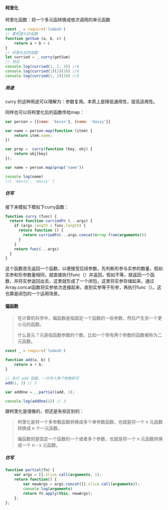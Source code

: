 #### 柯里化

柯里化函数：将一个多元函转换成依次调用的单元函数

```javascript
const _ = require('lodash')
// 要柯里化的函数
function getSum (a, b, c) {
	return a + b + c
}
// 柯里化后的函数
let curried = _.curry(getSum)
// 测试
console.log(curried(1, 2, 3)) //6
console.log(curried(1)(2)(3)) //6
console.log(curried(1, 2)(3)) //6
```

##### 用途

curry 的这种用途可以理解为：参数复用。本质上是降低通用性，提高适用性。 

同样也可以将柯里化后的函数传给map：

```javascript
var person = [{name: 'kevin'}, {name: 'daisy'}]

var name = person.map(function (item) {
    return item.name;
})

var prop =  curry(function (key, obj) {
    return obj[key]
});

var name = person.map(prop('name'))

console.log(name)
//[ 'kevin', 'daisy' ]
```

##### 仿写

接下来模拟下模拟下curry函数：

```javascript
function curry (func) {
  return function curriedFn (...args) {
    if (args.length < func.length) {
      return function () {
        return curriedFn(...args.concat(Array.from(arguments)))
      }
    }
    return func(...args)
  }
}
```

这个函数首先返回一个函数，以便接受后续参数，先判断形参与实参的数量，假如实参和形参数量相同，就直接执行func（）并返回，假如不等，就返回一个函数，并将实参返回出去，这里就形成了一个闭包，这里将实参存储起来，通过Array.concat函数将实参依次连接起来，直到实参等于形参，再执行func（）。这也算是闭包的一个运用场景。



#### 偏函数

> 在计算机科学中，偏函数是指固定一个函数的一些参数，然后产生另一个更小元的函数。
>
> 什么是元？元是指函数参数的个数，比如一个带有两个参数的函数被称为二元函数。

```javascript
const _ = require('lodash')

function add(a, b) {
    return a + b;
}

// 执行 add 函数，一次传入两个参数即可
add(1, 2) // 3

var addOne = _.partial(add, 1);

console.log(addOne(2)) // 3
```

跟柯里化是很像的，但还是有些区别的：

> 柯里化是将一个多参数函数转换成多个单参数函数，也就是将一个 n 元函数转换成 n 个一元函数。
>
> 偏函数则是固定一个函数的一个或者多个参数，也就是将一个 n 元函数转换成一个 n - x 元函数。

##### 仿写

```javascript
function partial(fn) {
    var args = [].slice.call(arguments, 1);
    return function() {
        var newArgs = args.concat([].slice.call(arguments));
        console.log(arguments)
        return fn.apply(this, newArgs);
    };
};
```

